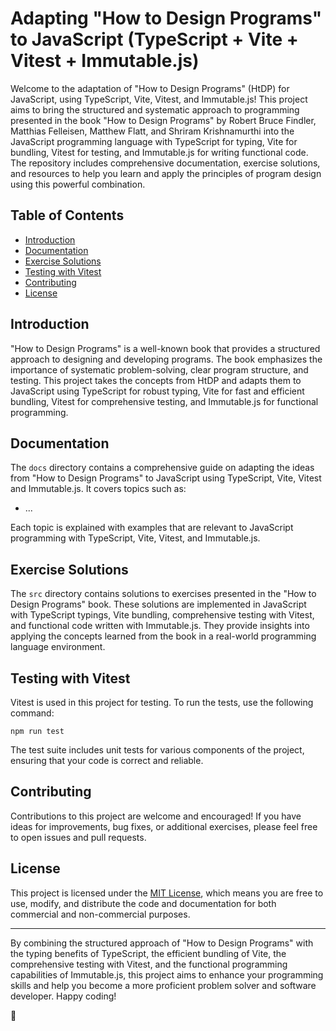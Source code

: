 # Adapting "How to Design Programs" to JavaScript (TypeScript + Vite + Vitest + Immutable.js)

Welcome to the adaptation of "How to Design Programs" (HtDP) for JavaScript,
using TypeScript, Vite, Vitest, and Immutable.js! This project aims to bring
the structured and systematic approach to programming presented in the book
"How to Design Programs" by Robert Bruce Findler, Matthias Felleisen, Matthew
Flatt, and Shriram Krishnamurthi into the JavaScript programming language with
TypeScript for typing, Vite for bundling, Vitest for testing, and Immutable.js
for writing functional code. The repository includes comprehensive
documentation, exercise solutions, and resources to help you learn and apply
the principles of program design using this powerful combination.

## Table of Contents
- [Introduction](#introduction)
- [Documentation](#documentation)
- [Exercise Solutions](#exercise-solutions)
- [Testing with Vitest](#testing-with-vitest)
- [Contributing](#contributing)
- [License](#license)

## Introduction

"How to Design Programs" is a well-known book that provides a structured
approach to designing and developing programs. The book emphasizes the
importance of systematic problem-solving, clear program structure, and testing.
This project takes the concepts from HtDP and adapts them to JavaScript using
TypeScript for robust typing, Vite for fast and efficient bundling, Vitest for
comprehensive testing, and Immutable.js for functional programming.

## Documentation

The `docs` directory contains a comprehensive guide on adapting the ideas from
"How to Design Programs" to JavaScript using TypeScript, Vite, Vitest and
Immutable.js. It covers topics such as:

- ...

Each topic is explained with examples that are relevant to JavaScript
programming with TypeScript, Vite, Vitest, and Immutable.js.

## Exercise Solutions

The `src` directory contains solutions to exercises presented in the "How to
Design Programs" book. These solutions are implemented in JavaScript with
TypeScript typings, Vite bundling, comprehensive testing with Vitest, and
functional code written with Immutable.js. They provide insights into applying
the concepts learned from the book in a real-world programming language
environment.

## Testing with Vitest

Vitest is used in this project for testing. To run the tests, use the following
command:

```
npm run test
```

The test suite includes unit tests for various components of the project,
ensuring that your code is correct and reliable.

## Contributing

Contributions to this project are welcome and encouraged! If you have ideas for
improvements, bug fixes, or additional exercises, please feel free to open
issues and pull requests.

## License

This project is licensed under the [MIT License](LICENSE), which means you are
free to use, modify, and distribute the code and documentation for both
commercial and non-commercial purposes.

---

By combining the structured approach of "How to Design Programs" with the
typing benefits of TypeScript, the efficient bundling of Vite, the
comprehensive testing with Vitest, and the functional programming capabilities
of Immutable.js, this project aims to enhance your programming skills and help
you become a more proficient problem solver and software developer. Happy
coding!

🚀
